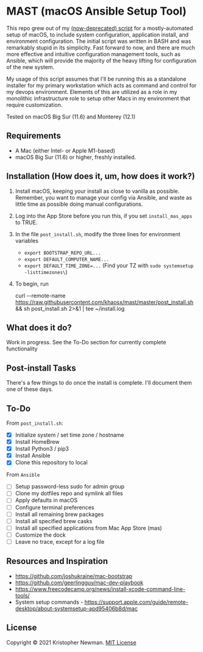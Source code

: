 # MAST (macOS Ansible Setup Tool)

This repo grew out of my [(now-deprecated) script](https://github.com/khaosx/macos-setup-deprecated) for a mostly-automated setup of macOS, to include system configuration, application install, and environment configuration. The initial script was written in BASH and was remarkably stupid in its simplicity. Fast forward to now, and there are much more effective and intuitive configuration management tools, such as Ansible, which will provide the majority of the heavy lifting for configuration of the new system.

My usage of this script assumes that I'll be running this as a standalone installer for my primary workstation which acts as command and control for my devops environment. Elements of this are utilized as a role in my monolithic infrastructure role to setup other Macs in my environment that require customization.

Tested on macOS Big Sur (11.6) and Monterey (12.1)

## Requirements

* A Mac (either Intel- or Apple M1-based)
* macOS Big Sur (11.6) or higher, freshly installed.

## Installation (How does it, um, how does it work?)
1. Install macOS, keeping your install as close to vanilla as possible. Remember, you want to manage your config via Ansible, and waste as little time as possible doing manual configurations.
1. Log into the App Store before you run this, if you set `install_mas_apps` to TRUE.
1. In the file `post_install.sh`, modify the three lines for environment variables
    * `export BOOTSTRAP_REPO_URL...`
    * `export DEFAULT_COMPUTER_NAME...`
    * `export DEFAULT_TIME_ZONE=...` (Find your TZ with `sudo systemsetup -listtimezones\`)
1. To begin, run 

    curl --remote-name https://raw.githubusercontent.com/khaosx/mast/master/post_install.sh && sh post_install.sh 2>&1 | tee ~/install.log

## What does it do?

Work in progress. See the To-Do section for currently complete functionality

## Post-install Tasks

There's a few things to do once the install is complete. I'll document them one of these days.

## To-Do
From `post_install.sh`:
- [X] Initialize system / set time zone / hostname
- [X] Install HomeBrew
- [X] Install Python3 / pip3
- [X] Install Ansible
- [X] Clone this repository to local

From `Ansible`
- [ ] Setup password-less sudo for admin group 
- [ ] Clone my dotfiles repo and symlink all files
- [ ] Apply defaults in macOS
- [ ] Configure terminal preferences
- [ ] Install all remaining brew packages
- [ ] Install all specified brew casks
- [ ] Install all specified applications from Mac App Store (mas)
- [ ] Customize the dock
- [ ] Leave no trace, except for a log file

## Resources and Inspiration
* https://github.com/joshukraine/mac-bootstrap
* https://github.com/geerlingguy/mac-dev-playbook
* https://www.freecodecamp.org/news/install-xcode-command-line-tools/
* System setup commands - https://support.apple.com/guide/remote-desktop/about-systemsetup-apd95406b8d/mac

## License

Copyright &copy; 2021 Kristopher Newman. [MIT License](https://github.com//khaosx/mast/blob/master/LICENSE.md)